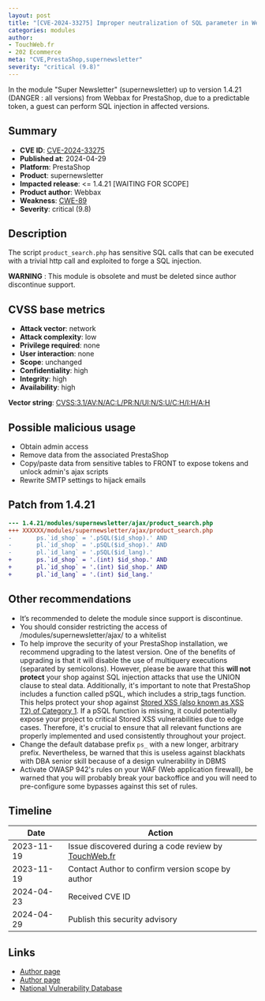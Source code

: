 ```yaml
---
layout: post
title: "[CVE-2024-33275] Improper neutralization of SQL parameter in Webbax - Super Newsletter module for PrestaShop"
categories: modules
author:
- TouchWeb.fr
- 202 Ecommerce
meta: "CVE,PrestaShop,supernewsletter"
severity: "critical (9.8)"
---
```


In the module "Super Newsletter" (supernewsletter) up to version 1.4.21 (DANGER : all versions) from Webbax for PrestaShop, due to a predictable token, a guest can perform SQL injection in affected versions.

## Summary

* **CVE ID**: [CVE-2024-33275](https://cve.mitre.org/cgi-bin/cvename.cgi?name=CVE-2024-33275)
* **Published at**: 2024-04-29
* **Platform**: PrestaShop
* **Product**: supernewsletter
* **Impacted release**: <= 1.4.21 [WAITING FOR SCOPE]
* **Product author**: Webbax
* **Weakness**: [CWE-89](https://cwe.mitre.org/data/definitions/89.html)
* **Severity**: critical (9.8)

## Description

The script `product_search.php` has sensitive SQL calls that can be executed with a trivial http call and exploited to forge a SQL injection.

**WARNING** : This module is obsolete and must be deleted since author discontinue support.

## CVSS base metrics

* **Attack vector**: network
* **Attack complexity**: low
* **Privilege required**: none
* **User interaction**: none
* **Scope**: unchanged
* **Confidentiality**: high
* **Integrity**: high
* **Availability**: high

**Vector string**: [CVSS:3.1/AV:N/AC:L/PR:N/UI:N/S:U/C:H/I:H/A:H](https://nvd.nist.gov/vuln-metrics/cvss/v3-calculator?vector=AV:N/AC:L/PR:N/UI:N/S:U/C:H/I:H/A:H)


## Possible malicious usage

* Obtain admin access
* Remove data from the associated PrestaShop
* Copy/paste data from sensitive tables to FRONT to expose tokens and unlock admin's ajax scripts
* Rewrite SMTP settings to hijack emails


## Patch from 1.4.21

```diff
--- 1.4.21/modules/supernewsletter/ajax/product_search.php
+++ XXXXXX/modules/supernewsletter/ajax/product_search.php
-       ps.`id_shop` = '.pSQL($id_shop).' AND
-       pl.`id_shop` = '.pSQL($id_shop).' AND
-       pl.`id_lang` = '.pSQL($id_lang).'
+       ps.`id_shop` = '.(int) $id_shop.' AND
+       pl.`id_shop` = '.(int) $id_shop.' AND
+       pl.`id_lang` = '.(int) $id_lang.'
```

## Other recommendations

* It’s recommended to delete the module since support is discontinue.
* You should consider restricting the access of /modules/supernewsletter/ajax/ to a whitelist
* To help improve the security of your PrestaShop installation, we recommend upgrading to the latest version. One of the benefits of upgrading is that it will disable the use of multiquery executions (separated by semicolons). However, please be aware that this **will not protect** your shop against SQL injection attacks that use the UNION clause to steal data. Additionally, it's important to note that PrestaShop includes a function called pSQL, which includes a strip_tags function. This helps protect your shop against [Stored XSS (also known as XSS T2) of Category 1](https://security.friendsofpresta.org/modules/2023/02/07/stored-xss.html). If a pSQL function is missing, it could potentially expose your project to critical Stored XSS vulnerabilities due to edge cases. Therefore, it's crucial to ensure that all relevant functions are properly implemented and used consistently throughout your project.
* Change the default database prefix `ps_` with a new longer, arbitrary prefix. Nevertheless, be warned that this is useless against blackhats with DBA senior skill because of a design vulnerability in DBMS
* Activate OWASP 942's rules on your WAF (Web application firewall), be warned that you will probably break your backoffice and you will need to pre-configure some bypasses against this set of rules.

## Timeline

| Date | Action |
|--|--|
| 2023-11-19 | Issue discovered during a code review by [TouchWeb.fr](https://www.touchweb.fr) |
| 2023-11-19 | Contact Author to confirm version scope by author |
| 2024-04-23 | Received CVE ID |
| 2024-04-29 | Publish this security advisory |

## Links

* [Author page](https://www.webbax.ch/2017/08/30/9-modules-prestashop-gratuits-offert-par-webbax/)
* [Author page](https://shop.webbax.ch/prestashop-15-/71-module-supernewsletter-15.html)
* [National Vulnerability Database](https://nvd.nist.gov/vuln/detail/CVE-2024-33275)
